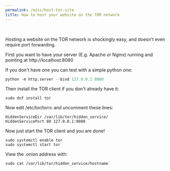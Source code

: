 ```yaml
---
permalink: /misc/host-tor-site
title: How to host your website on the TOR network
---
```


<br>


Hosting a website on the TOR network is shockingly easy, and doesn't even require port forwarding. 

First you want to have your server (E.g. Apache or Nginx) running and pointing at http://localhost:8080

If you don't have one you can test with a simple python one:

```python
python -m http.server --bind 127.0.0.1 8080
```

Then install the TOR client if you don't already have it:

```
sudo dnf install tor
```

Now edit /etc/tor/torrc and uncomment these lines:

```
HiddenServiceDir /var/lib/tor/hidden_service/
HiddenServicePort 80 127.0.0.1:8080
```

Now just start the TOR client and you are done!

```
sudo systemctl enable tor
sudo systemctl start tor
```

View the .onion address with:

```
sudo cat /var/lib/tor/hidden_service/hostname`
```
